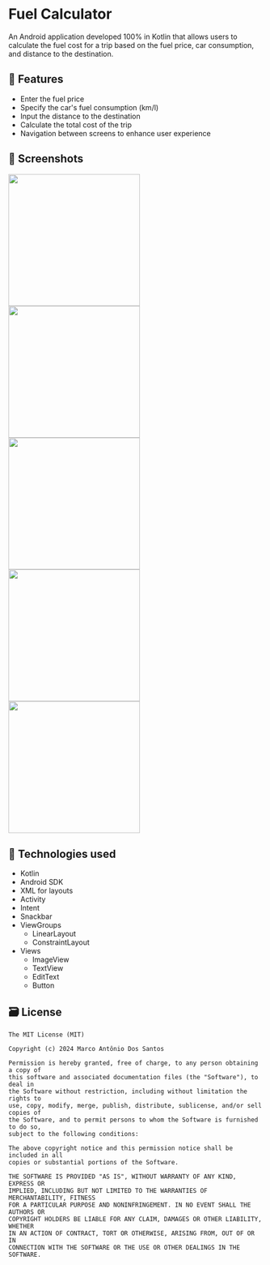 # Fuel Calculator
An Android application developed 100% in Kotlin that allows users to calculate the fuel cost for a trip based on the fuel price, car consumption, and distance to the destination.
## 📱 Features 
- Enter the fuel price
- Specify the car's fuel consumption (km/l)
- Input the distance to the destination
- Calculate the total cost of the trip
- Navigation between screens to enhance user experience
## 📸 Screenshots
<img src="https://github.com/user-attachments/assets/1e37b964-284e-4111-8a52-43b78ee4e113" width=260/> <img src="https://github.com/user-attachments/assets/ab22d3f5-5d58-45d0-858e-92b9a47f2917" width=260/> <img src="https://github.com/user-attachments/assets/327b55c3-4aa5-4af8-88de-d15c2c3742fe" width=260/> <img src="https://github.com/user-attachments/assets/ce07663c-ed08-4993-b9a9-bcffcef8afbe"  width=260/> <img src="https://github.com/user-attachments/assets/da955a81-5a60-4ab5-89aa-461e8018d63c" width=260>
## 🔧 Technologies used
- Kotlin
- Android SDK
- XML for layouts
- Activity
- Intent
- Snackbar
- ViewGroups
  - LinearLayout
  - ConstraintLayout
- Views
  - ImageView
  - TextView
  - EditText
  - Button     
## 🗃️ License
```
The MIT License (MIT)

Copyright (c) 2024 Marco Antônio Dos Santos

Permission is hereby granted, free of charge, to any person obtaining a copy of
this software and associated documentation files (the "Software"), to deal in
the Software without restriction, including without limitation the rights to
use, copy, modify, merge, publish, distribute, sublicense, and/or sell copies of
the Software, and to permit persons to whom the Software is furnished to do so,
subject to the following conditions:

The above copyright notice and this permission notice shall be included in all
copies or substantial portions of the Software.

THE SOFTWARE IS PROVIDED "AS IS", WITHOUT WARRANTY OF ANY KIND, EXPRESS OR
IMPLIED, INCLUDING BUT NOT LIMITED TO THE WARRANTIES OF MERCHANTABILITY, FITNESS
FOR A PARTICULAR PURPOSE AND NONINFRINGEMENT. IN NO EVENT SHALL THE AUTHORS OR
COPYRIGHT HOLDERS BE LIABLE FOR ANY CLAIM, DAMAGES OR OTHER LIABILITY, WHETHER
IN AN ACTION OF CONTRACT, TORT OR OTHERWISE, ARISING FROM, OUT OF OR IN
CONNECTION WITH THE SOFTWARE OR THE USE OR OTHER DEALINGS IN THE SOFTWARE.
